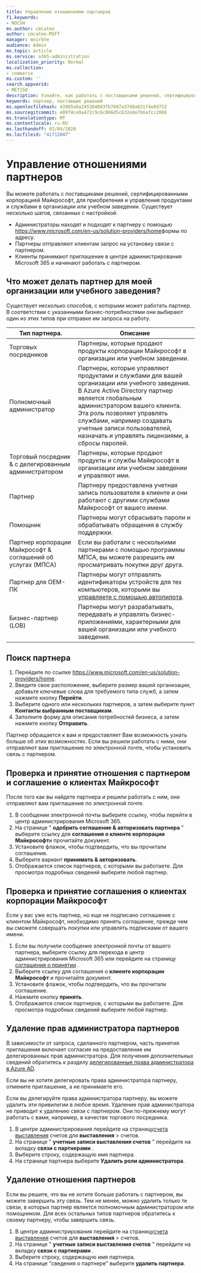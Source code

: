 ```yaml
---
title: Управление отношениями партнеров
f1.keywords:
- NOCSH
ms.author: cmcatee
author: cmcatee-MSFT
manager: mnirkhe
audience: Admin
ms.topic: article
ms.service: o365-administration
localization_priority: Normal
ms.collection:
- commerce
ms.custom: ''
search.appverid:
- MET150
description: Узнайте, как работать с поставщиками решений, сертифицированными корпорацией Майкрософт (партнерами), для приобретения и управления продуктами и службами в организации или учебном заведении.
keywords: партнер, поставщик решений
ms.openlocfilehash: 43965e6a245384043fb7607a37d8a831f4e0d752
ms.sourcegitcommit: e89f4ce9a472c9c6c066d5c632e8e7b6afcc2066
ms.translationtype: MT
ms.contentlocale: ru-RU
ms.lasthandoff: 02/04/2020
ms.locfileid: "41712047"
---
```

# <a name="manage-partner-relationships"></a>Управление отношениями партнеров

Вы можете работать с поставщиками решений, сертифицированными корпорацией Майкрософт, для приобретения и управления продуктами и службами в организации или учебном заведении. Существует несколько шагов, связанных с настройкой.

- Администраторы находят и подходят к партнеру с помощью <a href="https://www.microsoft.com/en-us/solution-providers/home" target="_blank">https://www.microsoft.com/en-us/solution-providers/home</a>формы по адресу.
- Партнеры отправляют клиентам запрос на установку связи с партнером.
- Клиенты принимают приглашение в центре администрирования Microsoft 365 и начинают работать с партнером.

## <a name="what-can-a-partner-do-for-my-organization-or-school"></a>Что может делать партнер для моей организации или учебного заведения?

Существует несколько способов, с которыми может работать партнер. В соответствии с указанными бизнес-потребностями они выбирают один из этих типов при отправке им запроса на работу.

| Тип партнера. | Описание |
| ------ | ------------------- |
| Торговых посредников | Партнеры, которые продают продукты корпорации Майкрософт в организации или учебном заведении. |
| Полномочный администратор | Партнеры, которые управляют продуктами и службами для вашей организации или учебного заведения. В Azure Active Directory партнер является глобальным администратором вашего клиента. Эта роль позволяет управлять службами, например создавать учетные записи пользователей, назначать и управлять лицензиями, а сбросы паролей. |
| Торговый посредник & с делегированным администратором | Партнеры, которые продают продукты и службы Майкрософт в организации или учебном заведении и управляют ими. |
| Партнер | Партнеру предоставлена учетная запись пользователя в клиенте и они работают с другими службами Майкрософт от вашего имени. |
| Помощник | Партнеры могут сбрасывать пароли и обрабатывать обращения в службу поддержки. |
| Партнер корпорации Майкрософт & соглашений об услугах (МПСА) | Если вы работали с несколькими партнерами с помощью программы МПСА, вы можете разрешить им просматривать покупки друг друга. |
| Партнер для OEM-ПК | Партнеры могут отправлять идентификаторы устройств для тех компьютеров, которыми вы [управляете с помощью автопилота](https://docs.microsoft.com/microsoft-store/add-profile-to-devices). |
| Бизнес-партнер (LOB) | Партнеры могут разрабатывать, передавать и управлять бизнес-приложениями, характерными для вашей организации или учебного заведения. |

## <a name="find-a-partner"></a>Поиск партнера

1. Перейдите по ссылке <a href="https://www.microsoft.com/en-us/solution-providers/home" target="_blank">https://www.microsoft.com/en-us/solution-providers/home</a>.
2. Введите свое расположение, выберите размер вашей организации, добавьте ключевые слова для требуемого типа служб, а затем нажмите кнопку **Перейти**.
3. Выберите одного или нескольких партнеров, а затем выберите пункт **Контакты выбранным поставщикам**.
4. Заполните форму для описания потребностей бизнеса, а затем нажмите кнопку **Отправить**.

Партнер обращается к вам и предоставляет Вам возможность узнать больше об этих возможностях. Если вы решили работать с ними, они отправляют вам приглашение по электронной почте, чтобы установить связь с партнером.

## <a name="review-and-accept-a-partner-relationship-and-microsoft-customer-agreement"></a>Проверка и принятие отношения с партнером и соглашение о клиентах Майкрософт

После того как вы найдете партнера и решили работать с ним, они отправляют вам приглашение по электронной почте.

1. В сообщении электронной почты выберите ссылку, чтобы перейти в центр администрирования Microsoft 365.
2. На странице " **одобрить соглашение & авторизовать партнера** " выберите ссылку для **соглашения о клиенте корпорации Майкрософт**и прочитайте документ.
3. Установите флажок, чтобы подтвердить, что вы прочитали соглашение.
4. Выберите вариант **принимать & авторизовать**.
5. Отображается список партнеров, с которыми вы работаете. Для просмотра подробных сведений выберите любой партнер.

## <a name="review-and-accept-a-microsoft-customer-agreement"></a>Проверка и принятие соглашения о клиентах корпорации Майкрософт

Если у вас уже есть партнер, но еще не подписано соглашение с клиентом Майкрософт, необходимо принять соглашение, прежде чем вы сможете совершать покупки или управлять подписками от вашего имени.

1. Если вы получили сообщение электронной почты от вашего партнера, выберите ссылку для перехода в центр администрирования Microsoft 365 или перейдите на страницу <a href="https://go.microsoft.com/fwlink/?linkid=2116573" target="_blank">соглашения о принятии</a> .
2. Выберите ссылку для соглашения о **клиенте корпорации Майкрософт** и прочитайте документ.
3. Установите флажок, чтобы подтвердить, что вы прочитали соглашение.
4. Нажмите кнопку **принять**.
5. Отображается список партнеров, с которыми вы работаете. Для просмотра подробных сведений выберите любой партнер.

## <a name="remove-partner-admin-privileges"></a>Удаление прав администратора партнеров

В зависимости от запроса, сделанного партнером, часть принятия приглашения включает согласие на предоставление им делегированных прав администратора. Для получения дополнительных сведений обратитесь к разделу [делегированные права администратора в Azure AD](https://docs.microsoft.com/partner-center/customers_revoke_admin_privileges#delegated-admin-privileges-in-azure-ad).

Если вы не хотите делегировать права администратора партнеру, отмените приглашение, а не принимаете его.

Если вы делегируйте права администратора партнеру, вы можете удалить эти привилегии в любое время. Удаление прав администратора не приводит к удалению связи с партнером. Они по-прежнему могут работать с вами, например, в качестве торгового посредника.

1. В центре администрирования перейдите на страницу<a href="https://go.microsoft.com/fwlink/p/?linkid=2103629" target="_blank">счета выставления</a> счетов для **выставления** > счетов.
2. На странице " **учетные записи выставления счетов** " перейдите на вкладку **связи с партнерами** .
3. Выберите строку, содержащую имя партнера.
4. На странице партнера выберите **Удалить роли администратора**.

## <a name="delete-a-partner-relationship"></a>Удаление отношения партнеров

Если вы решите, что вы не хотите больше работать с партнером, вы можете завершить эту связь. Тем не менее, можно удалить только те связи, в которых партнер является полномочным администратором или помощником. Для всех остальных типов партнеров обратитесь к своему партнеру, чтобы завершить связь.

1. В центре администрирования перейдите на страницу<a href="https://go.microsoft.com/fwlink/p/?linkid=2103629" target="_blank">счета выставления</a> счетов для **выставления** > счетов.
2. На странице " **учетные записи выставления счетов** " перейдите на вкладку **связи с партнерами** .
3. Выберите строку, содержащую имя партнера.
4. На странице "сведения о партнере" выберите **удалить партнера**.